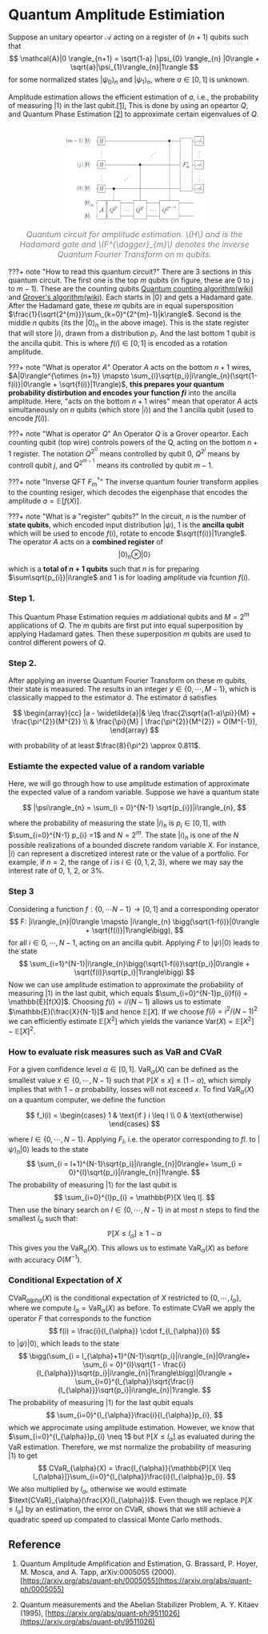 # Quantum Amplitude Estimiation

Suppose an unitary opeartor $\mathcal{A}$ acting on a register of $(n+1)$ qubits such that 
$$
\mathcal{A}|0 \rangle_{n+1} = \sqrt{1-a} |\psi_{0} \rangle_{n} |0\rangle + \sqrt{a}|\psi_{1}\rangle_{n}|1\rangle
$$ 
for some normalized states $|\psi_{0}\rangle_{n}$ and $|\psi_{1}\rangle_{n}$, where $a\in [0,1]$ is unknown. 

Amplitude estimation allows the efficient estimation of $a$, i.e., the probability of measuring $|1\rangle$ in the last qubit.[[1].](../../Projs/Projs_Opt/Proj_quantum_amplitude_estimation.md#reference) This is done by using an opeartor $Q$, and Quantum Phase Estimation [[2]](../../Projs/Projs_Opt/Proj_quantum_amplitude_estimation.md#reference) to approximate certain eigenvalues of $Q$. 

<div style="text-align: center;">
    <img src="../../Projs/Projs_Opt/images/Qcurcuit_ae.png" alt="Quantum circuit for amplitude estimation" style="width: 300px; height: 200px;">
    <p style="font-size: 16px; font-style: italic; color: gray; margin-top: 5px;">
        Quantum circuit for amplitude estimation. \(H\) and is the Hadamard gate and \(F^{\dagger}_{m}\) denotes the inverse Quantum Fourier Transform on m qubits.
    </p>
</div>

???+ note "How to read this quantum circuit?"
    There are 3 sections in this quantum circuit. The first one is the top $m$ qubits (in figure, these are 0 to j to $m-1$). These are the counting qubits [Quantum counting algorithm(wiki)](https://en.wikipedia.org/wiki/Quantum_counting_algorithm) and [Grover's algorithm(wiki)](https://en.wikipedia.org/wiki/Grover%27s_algorithm). Each starts in $|0\rangle$ and gets a Hadamard gate. After the Hadamard gate, these $m$ qubits are in equal supersposition $\frac{1}{\sqrt{2^{m}}}\sum_{k=0}^{2^{m}-1}|k\rangle$. Second is the middle $n$ qubits (its the $|0\rangle_{n}$ in the above image). This is the state register that will store $|i\rangle$, drawn from a distribution $p_{i}$. And the last bottom 1 qubit is the ancilla qubit. This is where $f(i) \in [0,1]$ is encoded as a rotation amplitude.

???+ note "What is operator $A$"
    Operator $A$ acts on the bottom $n+1$ wires, $A|0\rangle^{\otimes (n+1)} \mapsto \sum_{i}\sqrt{p_i}|i\rangle_{n}(\sqrt{1-f(i)}|0\rangle + \sqrt{f(i)}|1\rangle)$, **this prepares your quantum probability distirbution and encodes your function $f{i}$** into the ancilla amplitude. Here, "acts on the bottom $n+1$ wires" mean that operator $A$ acts simultaneously on $n$ qubits (which store $|i\rangle$) and the 1 ancilla qubit (used to encode $f(i)$).

???+ note "What is operator $Q$"
    An Operator $Q$ is a Grover opeartor. Each counting qubit (top wire) controls powers of the Q, acting on the bottom $n+1$ register. The notation $Q^{2^{0}}$ means controlled by qubit 0, $Q^{2^{j}}$ means by controll qubit $j$, and $Q^{2^{m-1}}$ means its controlled by qubit $m-1$.

???+ note "Inverse QFT $F^{\dagger}_{m}$"
    The inverse quantum fourier transform applies to the counting resiger, which decodes the eigenphase that encodes the amplitude $a =\mathbb{E}[f(X)]$.

???+ note "What is a "register" qubits?"
    In the circuit, $n$ is the number of **state qubits**, which encoded input distribution $|\psi\rangle$, 1 is the **ancilla qubit** which will be used to encode $f(i)$, rotate to encode $\sqrt{f(i)}|1\rangle$. The operator $A$ acts on a **combined register** of
    $$
    |0\rangle_{n}\otimes |0\rangle
    $$
    which is a **total of $n+1$ qubits** such that $n$ is for preparing $\sum\sqrt{p_{i}}|i\rangle$ and 1 is for loading amplitude via fcuntion $f(i)$.


### Step 1.
This Quantum Phase Estimation requies $m$ addiational qubits and $M = 2^{m}$ applications of $Q$. The $m$ qubits are first put into equal superposition by applying Hadamard gates. Then these superposition $m$ qubits are used to control different powers of $Q$.

### Step 2.
After applying an inverse Quantum Fourier Transform on these $m$ qubits, their state is measured. The results in an integer $y \in \{0,\cdots,M-1 \}$, which is classically mapped to the estimator $\widetilde{a}$. The estimator $\widetilde{a}$ satisfies

$$
\begin{array}{cc}
|a - \widetilde{a}|& \leq \frac{2\sqrt{a(1-a)\pi}}{M} + \frac{\pi^{2}}{M^{2}} \\
& \frac{\pi}{M} | \frac{\pi^{2}}{M^{2}} = O(M^{-1}),
\end{array}
$$

with probability of at least $\frac{8}{\pi^2} \approx 0.811$.

### Estiamte the expected value of a random variable

Here, we will go through how to use amplitude estimation of approximate the expected value of a random variable. Suppose we have a quantum state 

$$
|\psi\rangle_{n} = \sum_{i = 0}^{N-1} \sqrt{p_{i}}|i\rangle_{n},
$$

where the probability of measuring the state $|i\rangle_{n}$ is $p_{i} \in [0,1]$, with $\sum_{i=0}^{N-1} p_{i} =1$ and $N = 2^{m}$. The state $|i\rangle_{n}$ is one of the $N$ possible realizations of a bounded discrete random variable $X$. For instance, $|i\rangle$ can represent a discretized interest rate or the value of a portfolio. For example, if $n=2$, the range of $i$ is $i \in \{0,1,2,3\}$, where we may say the interest rate of 0, 1, 2, or 3%.

### Step 3

Considering a function $f: \{0,\cdots N-1\} \rightarrow [0,1]$ and a corresponding operator 
$$
F: |i\rangle_{n}|0\rangle \mapsto |i\rangle_{n} \bigg(\sqrt{1-f(i)}|0\rangle + \sqrt{f(i)}|1\rangle\bigg),
$$
for all $i \in {0,\cdots,N-1}$, acting on an ancilla qubit. Applying $F$ to $|\psi\rangle |0\rangle$ leads to the state
$$
\sum_{i=1}^{N-1}|i\rangle_{n}\bigg(\sqrt{1-f(i)}\sqrt{p_i}|0\rangle + \sqrt{f(i)}\sqrt{p_i}|1\rangle\bigg)
$$
Now we can use amplitude estimation to approximate the probability of measuring $|1\rangle$ in the last qubit, which equals $\sum_{i=0}^{N-1}p_{i}f(i) = \mathbb{E}[f(X)]$. Choosing $f(i) = i/(N-1)$ allows us to estimate $\mathbb{E}[\frac{X}{N-1}]$ and hence $\mathbb{E}[X]$. If we choose $f(i) = i^{2}/(N-1)^{2}$ we can efficiently estimate $\mathbb{E}[X^{2}]$ which yields the variance $\text{Var}(X) = \mathbb{E}[X^{2}] - \mathbb{E}[X]^{2}$.

### How to evaluate risk measures such as VaR and CVaR
For a given confidence level $\alpha \in [0,1]$. $\text{VaR}_{\alpha}(X)$ can be defined as the smallest value $x \in \{0,\cdots,N-1\}$ such that $\mathbb{P}[X \leq x]\leq (1-\alpha)$, which simply implies that with $1-\alpha$ probability, losses will not exceed $x$. To find $\text{VaR}_{\alpha}(X)$ on a quantum computer, we define the function 

$$
f_l(i) = 
\begin{cases}
1 & \text{if } i \leq l \\
0 & \text{otherwise}
\end{cases}
$$

where $l \in \{0,\cdots,N-1\}$. Applying $F_l$, i.e. the operator corresponding to $fl$. to $|\psi\rangle_{n}|0\rangle$ leads to the state
$$
\sum_{i = l+1}^{N-1}\sqrt{p_i}|i\rangle_{n}|0\rangle+ \sum_{i = 0}^{l}\sqrt{p_i}|i\rangle_{n}|1\rangle.
$$
The probability of measuring $|1\rangle$ for the last qubit is 
$$
\sum_{i=0}^{l}p_{i} = \mathbb{P}[X \leq l].
$$
Then use the binary search on $l \in \{0,\cdots,N-1 \}$ in at most $n$ steps to find the smallest $l_{\alpha}$ such that:
$$
\mathbb{P}[X \leq l_{\alpha}] \geq 1 - \alpha
$$
This gives you the $\text{VaR}_{\alpha}(X)$. This allows us to estimate $\text{VaR}_{\alpha}(X)$ as before with accuracy $O(M^{-1})$.

### Conditional Expectation of $X$

$\text{CVaR}_{alpha}(X)$ is the conditional expectation of $X$ restricted to $\{0,\cdots,l_{\alpha}\}$, where we compute $l_{\alpha} = \text{VaR}_{\alpha}(X)$ as before. To estimate CVaR we apply the operator $F$ that corresponds to the function 
$$
f(i) = \frac{i}{l_{\alpha}} \cdot f_{l_{\alpha}}(i)
$$
to $|\psi\rangle|0\rangle$, which leads to the state
$$
\bigg(\sum_{i = l_{\alpha}+1}^{N-1}\sqrt{p_i}|i\rangle_{n}|0\rangle+ \sum_{i = 0}^{l}\sqrt{1 - \frac{i}{l_{\alpha}}}\sqrt{p_i}|i\rangle_{n}|1\rangle\bigg)|0\rangle + \sum_{i=0}^{l_{\alpha}}\sqrt{\frac{i}{l_{\alpha}}}\sqrt{p_i}|i\rangle_{n}|1\rangle.
$$
The probability of measuring $|1\rangle$ for the last qubit equals 
$$
\sum_{i=0}^{l_{\alpha}}\frac{i}{l_{\alpha}}p_{i},
$$
which we approcimate using amplitude estimation. However, we know that $\sum_{i=0}^{l_{\alpha}}p_{i} \neq 1$ but $\mathbb{P}[X\leq l_{\alpha}]$ as evaluated during the VaR estimation. Therefore, we mst normalize the probability of measuring $|1\rangle$ to get
$$
CVaR_{\alpha}(X) = \frac{l_{\alpha}}{\mathbb{P}[X \leq l_{\alpha}]}\sum_{i=0}^{l_{\alpha}}\frac{i}{l_{\alpha}}p_{i}.
$$
We also multiplied by $l_{\alpha}$, otherwise we would estimate $\text{CVaR}_{\alpha}(\frac{X}{l_{\alpha}})$. Even though we replace $\mathbb{P}[X \leq l_{\alpha}]$ by an estimation, the error on CVaR, shows that we still achieve a quadratic speed up compated to classical Monte Carlo methods.

## Reference
1. Quantum Amplitude Amplification and Estimation, G. Brassard, P. Hoyer, M. Mosca, and A. Tapp,
arXiv:0005055 (2000). [https://arxiv.org/abs/quant-ph/0005055](https://arxiv.org/abs/quant-ph/0005055)

2. Quantum measurements and the Abelian Stabilizer Problem, A. Y. Kitaev (1995), [https://arxiv.org/abs/quant-ph/9511026](https://arxiv.org/abs/quant-ph/9511026)

